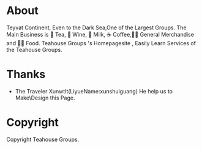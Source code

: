 # About
Teyvat Continent, Even to the Dark Sea,One of the Largest Groups.
The Main Business is 🍵 Tea, 🍷 Wine, 🥤 Milk, ☕ Coffee,🍗🥡 General Merchandise and 🥟🍜 Food.
Teahouse Groups 's Homepagesite , Easily Learn Services of the Teahouse Groups.
# Thanks
- The Traveler Xunwtlt(LiyueName:xunshuiguang) He help us to Make\Design this Page.
# Copyright
Copyright Teahouse Groups.
